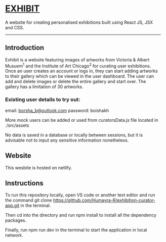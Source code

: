 # [EXHIBIT](https://virtual-exhibit.netlify.app/)    

A website for creating personalised exhibitions built using React JS, JSX and CSS.  

---

## Introduction

Exhibit is a website featuring images of artworks from Victoria & Albert Musuem<sup>1</sup> and the Institute of Art Chicago<sup>2</sup> for curating user exhibitions. Once an user creates an account or logs in, they can start adding artworks to their gallery which can be viewed in the user dashboard. The user can add and delete images or delete the entire gallery and start over. The gallery has a limitation of 30 artworks. 

### Existing user details to try out: 

email: borsha_b@outlook.com 
password: boishakh

More mock users can be added or used from curatorsData.js file located in ./src/assets

No data is saved in a database or locally between sessions, but it is advisable not to input any sensitive information nonetheless.

## Website

This wesbite is hosted on netlify.



## Instructions


To run this repository locally, open VS code or another text editor and run the command git clone https://github.com/Humayra-R/exhibition-curator-app.git in the terminal.

Then cd into the directory and run npm install to install all the dependency packages.

Finally, run npm run dev in the terminal to start the application in local network.